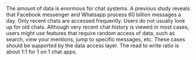The amount of data is enormous for chat systems. A previous study reveals that Facebook messenger and Whatsapp process 60 billion messages a day.
Only recent chats are accessed frequently. Users do not usually look up for old chats.
Although very recent chat history is viewed in most cases, users might use features that require random access of data, such as search, view your mentions, jump to specific messages, etc. These cases should be supported by the data access layer.
The read to write ratio is about 1:1 for 1 on 1 chat apps.
